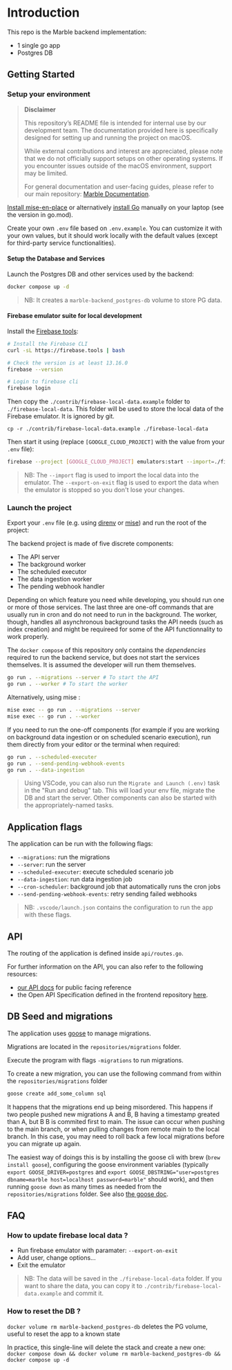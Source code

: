 # Introduction

This repo is the Marble backend implementation:

- 1 single go app
- Postgres DB

## Getting Started

### Setup your environment

> **Disclaimer**
>
> This repository’s README file is intended for internal use by our development team. The documentation provided here is specifically designed for setting up and running the project on macOS.
>
> While external contributions and interest are appreciated, please note that we do not officially support setups on other operating systems. If you encounter issues outside of the macOS environment, support may be limited.
> 
> For general documentation and user-facing guides, please refer to our main repository: [Marble Documentation](https://github.com/checkmarble/marble/blob/main/README.md).

[Install mise-en-place](https://mise.jdx.dev/getting-started.html) or alternatively [install Go](https://go.dev/doc/install) manually on your laptop (see the version in go.mod).

Create your own `.env` file based on `.env.example`. You can customize it with your own values, but it should work locally with the default values (except for third-party service functionalities).

#### Setup the Database and Services

Launch the Postgres DB and other services used by the backend:

```sh
docker compose up -d
```

> NB: It creates a `marble-backend_postgres-db` volume to store PG data.

#### Firebase emulator suite for local development

Install the [Firebase tools](https://firebase.google.com/docs/emulator-suite):

```sh
# Install the Firebase CLI
curl -sL https://firebase.tools | bash

# Check the version is at least 13.16.0
firebase --version

# Login to firebase cli
firebase login
```

Then copy the `./contrib/firebase-local-data.example` folder to `./firebase-local-data`. This folder will be used to store the local data of the Firebase emulator. It is ignored by git.
```
cp -r ./contrib/firebase-local-data.example ./firebase-local-data
```

Then start it using (replace `[GOOGLE_CLOUD_PROJECT]` with the value from your `.env` file):

```sh
firebase --project [GOOGLE_CLOUD_PROJECT] emulators:start --import=./firebase-local-data --export-on-exit
```

> NB: The `--import` flag is used to import the local data into the emulator. The `--export-on-exit` flag is used to export the data when the emulator is stopped so you don't lose your changes.

### Launch the project

Export your `.env` file (e.g. using [direnv](https://direnv.net/) or [mise](https://mise.jdx.dev/)) and run the root of the project:

The backend project is made of five discrete components:

 - The API server
 - The background worker
 - The scheduled executor
 - The data ingestion worker
 - The pending webhook handler

Depending on which feature you need while developing, you should run one or more of those services. The last three are one-off commands that are usually run in cron and do not need to run in the background. The worker, though, handles all asynchronous background tasks the API needs (such as index creation) and might be requireed for some of the API functionnality to work properly.

The `docker compose` of this repository only contains the _dependencies_ required to run the backend service, but does not start the services themselves. It is assumed the developer will run them themselves.

```sh
go run . --migrations --server # To start the API
go run . --worker # To start the worker
```

Alternatively, using mise :

```sh
mise exec -- go run . --migrations --server
mise exec -- go run . --worker
```

If you need to run the one-off components (for example if you are working on background data ingestion or on scheduled scenario execution), run them directly from your editor or the terminal when required:

```sh
go run . --scheduled-executer
go run . --send-pending-webhook-events
go run . --data-ingestion
```

> Using VSCode, you can also run the `Migrate and Launch (.env)` task in the "Run and debug" tab. This will load your env file, migrate the DB and start the server. Other components can also be started with the appropriately-named tasks.

## Application flags

The application can be run with the following flags:

- `--migrations`: run the migrations
- `--server`: run the server
- `--scheduled-executer`: execute scheduled scenario job
- `--data-ingestion`: run data ingestion job
- `--cron-scheduler`: background job that automatically runs the cron jobs
- `--send-pending-webhook-events`: retry sending failed webhooks

> NB: `.vscode/launch.json` contains the configuration to run the app with these flags.

## API

The routing of the application is defined inside `api/routes.go`.

For further information on the API, you can also refer to the following resources:

- [our API docs](https://docs.checkmarble.com/reference/introduction-1) for public facing reference
- the Open API Specification defined in the frontend repository [here](https://github.com/checkmarble/marble-frontend/blob/main/packages/marble-api/scripts/openapi.yaml).

## DB Seed and migrations

The application uses [goose](https://github.com/pressly/goose) to manage migrations.

Migrations are located in the `repositories/migrations` folder.

Execute the program with flags `-migrations` to run migrations.

To create a new migration, you can use the following command from within the `repositories/migrations` folder

```sh
goose create add_some_column sql
```

It happens that the migrations end up being misordered. This happens if two people pushed new migrations A and B, B having a timestamp greated than A, but B B is commited first to main. The issue can occur when pushing to the main branch, or when pulling changes from remote main to the local branch. In this case, you may need to roll back a few local migrations before you can migrate up again.

The easiest way of doings this is by installing the goose cli with brew (`brew install goose`), configuring the goose environment variables (typically `export GOOSE_DRIVER=postgres` and `export GOOSE_DBSTRING="user=postgres dbname=marble host=localhost password=marble"` should work), and then running `goose down` as many times as needed from the `repositories/migrations` folder. See also [the goose doc](https://github.com/pressly/goose).

## FAQ

### How to update firebase local data ?

- Run firebase emulator with paramater: `--export-on-exit`
- Add user, change options...
- Exit the emulator

> NB: The data will be saved in the `./firebase-local-data` folder. If you want to share the data, you can copy it to `./contrib/firebase-local-data.example` and commit it.

### How to reset the DB ?

`docker volume rm marble-backend_postgres-db` deletes the PG volume, useful to reset the app to a known state

In practice, this single-line will delete the stack and create a new one:
`docker compose down && docker volume rm marble-backend_postgres-db && docker compose up -d`
